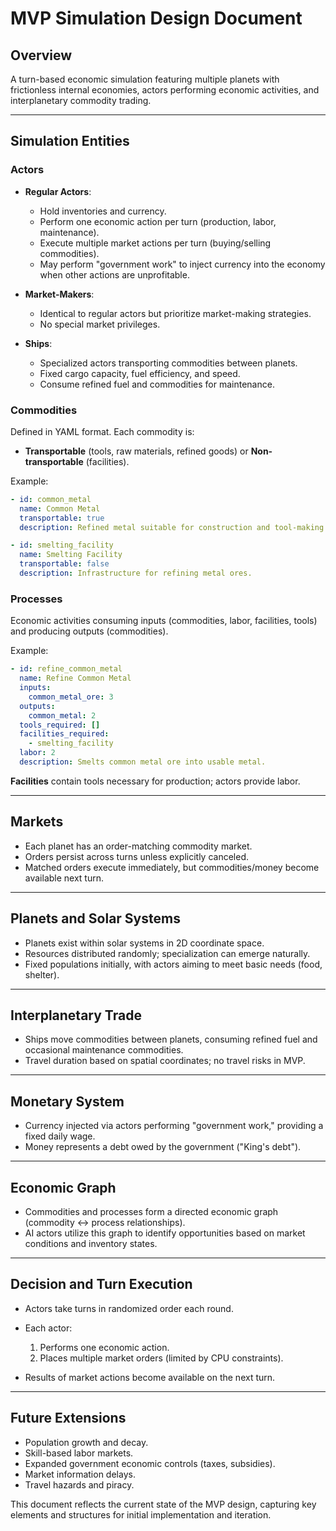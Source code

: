 # MVP Simulation Design Document

## Overview
A turn-based economic simulation featuring multiple planets with frictionless internal economies, actors performing economic activities, and interplanetary commodity trading.

---

## Simulation Entities

### Actors
- **Regular Actors**:
  - Hold inventories and currency.
  - Perform one economic action per turn (production, labor, maintenance).
  - Execute multiple market actions per turn (buying/selling commodities).
  - May perform "government work" to inject currency into the economy when other actions are unprofitable.

- **Market-Makers**:
  - Identical to regular actors but prioritize market-making strategies.
  - No special market privileges.

- **Ships**:
  - Specialized actors transporting commodities between planets.
  - Fixed cargo capacity, fuel efficiency, and speed.
  - Consume refined fuel and commodities for maintenance.

### Commodities
Defined in YAML format. Each commodity is:
- **Transportable** (tools, raw materials, refined goods) or **Non-transportable** (facilities).

Example:
```yaml
- id: common_metal
  name: Common Metal
  transportable: true
  description: Refined metal suitable for construction and tool-making.

- id: smelting_facility
  name: Smelting Facility
  transportable: false
  description: Infrastructure for refining metal ores.
```

### Processes
Economic activities consuming inputs (commodities, labor, facilities, tools) and producing outputs (commodities).

Example:
```yaml
- id: refine_common_metal
  name: Refine Common Metal
  inputs:
    common_metal_ore: 3
  outputs:
    common_metal: 2
  tools_required: []
  facilities_required:
    - smelting_facility
  labor: 2
  description: Smelts common metal ore into usable metal.
```

**Facilities** contain tools necessary for production; actors provide labor.

---

## Markets
- Each planet has an order-matching commodity market.
- Orders persist across turns unless explicitly canceled.
- Matched orders execute immediately, but commodities/money become available next turn.

---

## Planets and Solar Systems
- Planets exist within solar systems in 2D coordinate space.
- Resources distributed randomly; specialization can emerge naturally.
- Fixed populations initially, with actors aiming to meet basic needs (food, shelter).

---

## Interplanetary Trade
- Ships move commodities between planets, consuming refined fuel and occasional maintenance commodities.
- Travel duration based on spatial coordinates; no travel risks in MVP.

---

## Monetary System
- Currency injected via actors performing "government work," providing a fixed daily wage.
- Money represents a debt owed by the government ("King's debt").

---

## Economic Graph
- Commodities and processes form a directed economic graph (commodity ↔ process relationships).
- AI actors utilize this graph to identify opportunities based on market conditions and inventory states.

---

## Decision and Turn Execution
- Actors take turns in randomized order each round.
- Each actor:
  1. Performs one economic action.
  2. Places multiple market orders (limited by CPU constraints).

- Results of market actions become available on the next turn.

---

## Future Extensions
- Population growth and decay.
- Skill-based labor markets.
- Expanded government economic controls (taxes, subsidies).
- Market information delays.
- Travel hazards and piracy.

This document reflects the current state of the MVP design, capturing key elements and structures for initial implementation and iteration.

